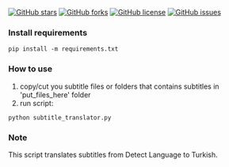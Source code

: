 [![GitHub stars](https://img.shields.io/github/stars/mrtztg/subtitle_batch_translator.svg?style=flat-square)](https://github.com/mrtztg/subtitle_batch_translator/stargazers)
[![GitHub forks](https://img.shields.io/github/forks/mrtztg/subtitle_batch_translator.svg?style=flat-square)](https://github.com/mrtztg/subtitle_batch_translator/network)
[![GitHub license](https://img.shields.io/github/license/mrtztg/subtitle_batch_translator.svg?style=flat-square)](https://github.com/mrtztg/subtitle_batch_translator/blob/master/LICENSE)
[![GitHub issues](https://img.shields.io/github/issues/mrtztg/subtitle_batch_translator.svg?style=flat-square)](https://github.com/mrtztg/subtitle_batch_translator/issues)

### Install requirements

```commandline
pip install -m requirements.txt
```

### How to use

1. copy/cut you subtitle files or folders that contains subtitles in 'put_files_here' folder
2. run script:

```commandline
python subtitle_translator.py
```

### Note

This script translates subtitles from Detect Language to Turkish.
